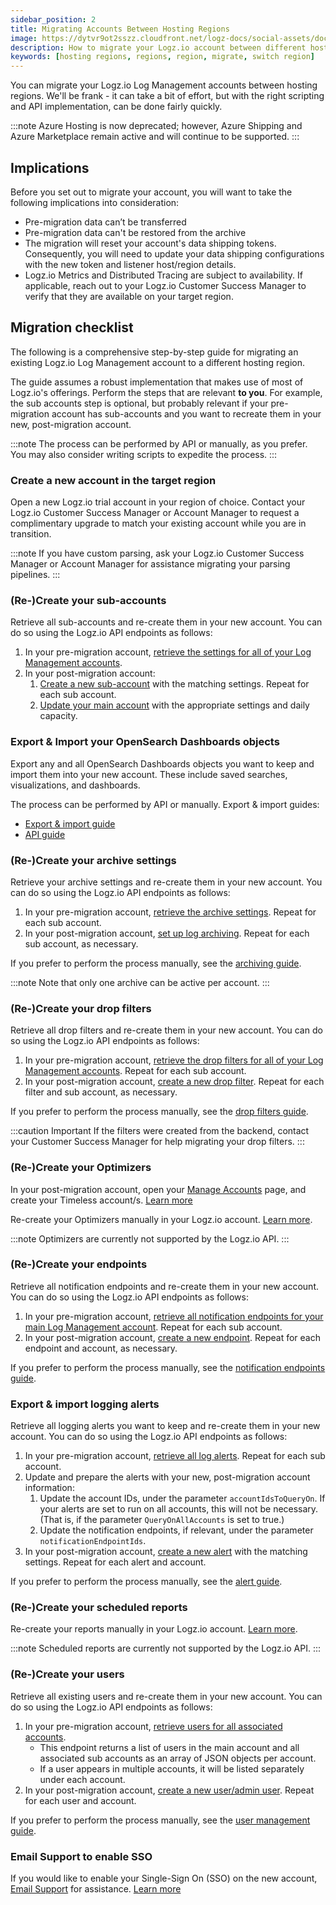 ```yaml
---
sidebar_position: 2
title: Migrating Accounts Between Hosting Regions
image: https://dytvr9ot2sszz.cloudfront.net/logz-docs/social-assets/docs-social.jpg
description: How to migrate your Logz.io account between different hosting regions
keywords: [hosting regions, regions, region, migrate, switch region]
---
```


You can migrate your Logz.io Log Management accounts between hosting regions. We'll be frank - it can take a bit of effort, but with the right scripting and API implementation, can be done fairly quickly.

:::note
Azure Hosting is now deprecated; however, Azure Shipping and Azure Marketplace remain active and will continue to be supported.
:::

## Implications

Before you set out to migrate your account, you will want to take the following implications into consideration:

* Pre-migration data can’t be transferred
* Pre-migration data can't be restored from the archive
* The migration will reset your account's data shipping tokens. Consequently, you will need to update your data shipping configurations with the new token and listener host/region details.
* Logz.io Metrics and Distributed Tracing are subject to availability. If applicable, reach out to your Logz.io Customer Success Manager to verify that they are available on your target region.




## Migration checklist

The following is a comprehensive step-by-step guide for migrating an existing Logz.io Log Management account to a different hosting region.

The guide assumes a robust implementation that makes use of most of Logz.io's offerings. Perform the steps that are relevant **to you**. For example, the sub accounts step is optional, but probably relevant if your pre-migration account has sub-accounts and you want to recreate them in your new, post-migration account.

:::note
The process can be performed by API or manually, as you prefer. You may also consider writing scripts to expedite the process.
:::




### Create a new account in the target region

Open a new Logz.io trial account in your region of choice. Contact your Logz.io Customer Success Manager or Account Manager to request a complimentary upgrade to match your existing account while you are in transition.

:::note
If you have custom parsing, ask your Logz.io Customer Success Manager or Account Manager for assistance migrating your parsing pipelines.
:::


### (Re-)Create your sub-accounts

Retrieve all sub-accounts and re-create them in your new account. You can do so using the Logz.io API endpoints as follows:

1. In your pre-migration account, [retrieve the settings for all of your Log Management accounts](https://api-docs.logz.io/docs/logz/get-all-detailed-time-based-account/).
2. In your post-migration account:
    1. [Create a new sub-account](https://api-docs.logz.io/docs/logz/create-time-based-account/) with the matching settings. Repeat for each sub account.
    2. [Update your main account](https://api-docs.logz.io/docs/logz/update-time-based-account/) with the appropriate settings and daily capacity.



### Export & Import your OpenSearch Dashboards objects

Export any and all OpenSearch Dashboards objects you want to keep and import them into your new account. These include saved searches, visualizations, and dashboards.

The process can be performed by API or manually. Export & import guides:

* [Export & import guide](https://docs.logz.io/docs/user-guide/log-management/collaboration/share-import-export/)
* [API guide](https://api-docs.logz.io/docs/logz/import-or-export-kibana-objects/)


### (Re-)Create your archive settings

Retrieve your archive settings and re-create them in your new account. You can do so using the Logz.io API endpoints as follows:

1. In your pre-migration account, [retrieve the archive settings](https://api-docs.logz.io/docs/logz/get-settings-for-account/). Repeat for each sub account.
2. In your post-migration account, [set up log archiving](https://api-docs.logz.io/docs/logz/create-settings/). Repeat for each sub account, as necessary.

If you prefer to perform the process manually, see the [archiving guide](https://docs.logz.io/docs/user-guide/data-hub/archive-restore/configure-archiving/).

:::note
Note that only one archive can be active per account.
:::


### (Re-)Create your drop filters

Retrieve all drop filters and re-create them in your new account. You can do so using the Logz.io API endpoints as follows:

1. In your pre-migration account, [retrieve the drop filters for all of your Log Management accounts](https://api-docs.logz.io/docs/logz/get-all-for-account/). Repeat for each sub account.
2. In your post-migration account, [create a new drop filter](https://api-docs.logz.io/docs/logz/create/). Repeat for each filter and sub account, as necessary.


If you prefer to perform the process manually, see the [drop filters guide](https://docs.logz.io/docs/user-guide/data-hub/drop-fiters/).

:::caution Important
If the filters were created from the backend, contact your Customer Success Manager for help migrating your drop filters.
:::



### (Re-)Create your Optimizers

In your post-migration account, open your [Manage Accounts](https://app.logz.io/#/dashboard/settings/manage-accounts/) page, and create your Timeless account/s. [Learn more](/docs/user-guide/admin/logzio-accounts/manage-the-main-account-and-sub-accounts#timeless)

Re-create your Optimizers manually in your Logz.io account. [Learn more](https://docs.logz.io/docs/user-guide/log-management/long-term-storage/configure-optimizers/).

:::note
Optimizers are currently not supported by the Logz.io API.
:::

### (Re-)Create your endpoints

Retrieve all notification endpoints and re-create them in your new account. You can do so using the Logz.io API endpoints as follows:

1. In your pre-migration account, [retrieve all notification endpoints for your main Log Management account](https://api-docs.logz.io/docs/logz/get-all-endpoints/). Repeat for each sub account.
2. In your post-migration account, [create a new endpoint](https://api-docs.logz.io/docs/logz/manage-notification-endpoints/). Repeat for each endpoint and account, as necessary.


If you prefer to perform the process manually, see the [notification endpoints guide](https://docs.logz.io/docs/user-guide/integrations/notification-endpoints/endpoints/).


### Export & import logging alerts

Retrieve all logging alerts you want to keep and re-create them in your new account.
You can do so using the Logz.io API endpoints as follows:

1. In your pre-migration account, [retrieve all log alerts](https://api-docs.logz.io/docs/logz/get-all-alerts/). Repeat for each sub account.
2. Update and prepare the alerts with your new, post-migration account information:
    1. Update the account IDs, under the parameter `accountIdsToQueryOn`. If your alerts are set to run on all accounts, this will not be necessary. (That is, if the parameter `QueryOnAllAccounts` is set to true.)
    2. Update the notification endpoints, if relevant, under the parameter `notificationEndpointIds`.
3. In your post-migration account, [create a new alert](https://api-docs.logz.io/docs/logz/create-alert/) with the matching settings. Repeat for each alert and account.

If you prefer to perform the process manually, see the [alert guide](https://docs.logz.io/docs/user-guide/log-management/log-alerts/configure-alert/).


### (Re-)Create your scheduled reports

Re-create your reports manually in your Logz.io account. [Learn more](https://docs.logz.io/docs/user-guide/log-management/reports/).

:::note
Scheduled reports are currently not supported by the Logz.io API.
:::

### (Re-)Create your users

Retrieve all existing users and re-create them in your new account.
You can do so using the Logz.io API endpoints as follows:

1. In your pre-migration account, [retrieve users for all associated accounts](https://api-docs.logz.io/docs/logz/list-all-account-users/).
    * This endpoint returns a list of users in the main account and all associated sub accounts as an array of JSON objects per account.
    * If a user appears in multiple accounts, it will be listed separately under each account.
2. In your post-migration account, [create a new user/admin user](https://api-docs.logz.io/docs/logz/create-user/). Repeat for each user and account.

If you prefer to perform the process manually, see the [user management guide](https://docs.logz.io/docs/user-guide/admin/users/).


### Email Support to enable SSO

If you would like to enable your Single-Sign On (SSO) on the new account, [Email Support](mailto:help@logz.io?subject=Requesting%20help%20enabling%20SSO%20following%20an%20account%20migration) for assistance. [Learn more](https://docs.logz.io/docs/user-guide/admin/sso/single-sign-on/)

